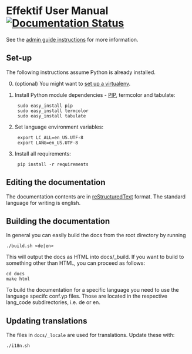 Effektif User Manual [![Documentation Status](https://readthedocs.org/projects/effektif/badge/?version=latest)](https://readthedocs.org/projects/effektif/?badge=latest)
=======

See the [admin guide instructions](https://sites.google.com/a/effektif.com/effektif/general/admin-guide) for more information.

## Set-up

The following instructions assume Python is already installed.

0. (optional) You might want to [set up a virtualenv](http://docs.python-guide.org/en/latest/dev/virtualenvs/).
1. Install Python module dependencies - [PIP](https://pypi.python.org/pypi/pip), termcolor and tabulate:

		sudo easy_install pip
		sudo easy_install termcolor
		sudo easy_install tabulate

2. Set language environment variables:

		export LC_ALL=en_US.UTF-8
		export LANG=en_US.UTF-8

3. Install all requirements:

		pip install -r requirements

## Editing the documentation

The documentation contents are in [reStructuredText](http://rest-sphinx-memo.readthedocs.org/en/latest/ReST.html) format. The standard language for writing is english.

## Building the documentation

In general you can easily build the docs from the root directory by running

    ./build.sh <de|en>

This will output the docs as HTML into docs/_build. If you want to build to something other than HTML, you can proceed as follows:

	cd docs
	make html

To build the documentation for a specific language you need to use the language specifc conf.yp files. Those are located in the respective lang_code subdirectories, i.e. de or en.

## Updating translations

The files in `docs/_locale` are used for translations. Update these with:

	./i18n.sh
